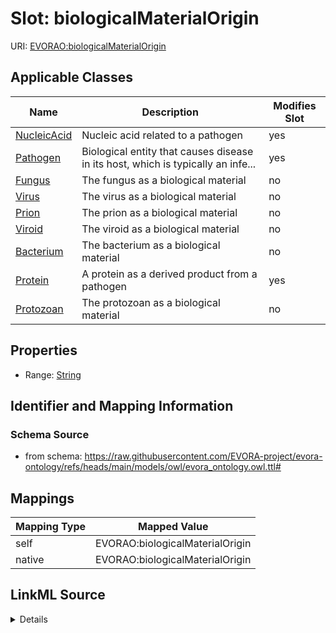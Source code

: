 

# Slot: biologicalMaterialOrigin



URI: [EVORAO:biologicalMaterialOrigin](https://raw.githubusercontent.com/EVORA-project/evora-ontology/refs/heads/main/models/owl/evora_ontology.owl.ttl#biologicalMaterialOrigin)



<!-- no inheritance hierarchy -->





## Applicable Classes

| Name | Description | Modifies Slot |
| --- | --- | --- |
| [NucleicAcid](NucleicAcid.md) | Nucleic acid related to a pathogen |  yes  |
| [Pathogen](Pathogen.md) | Biological entity that causes disease in its host, which is typically an infe... |  yes  |
| [Fungus](Fungus.md) | The fungus as a biological material |  no  |
| [Virus](Virus.md) | The virus as a biological material |  no  |
| [Prion](Prion.md) | The prion as a biological material |  no  |
| [Viroid](Viroid.md) | The viroid as a biological material |  no  |
| [Bacterium](Bacterium.md) | The bacterium as a biological material |  no  |
| [Protein](Protein.md) | A protein as a derived product from a pathogen |  yes  |
| [Protozoan](Protozoan.md) | The protozoan as a biological material |  no  |







## Properties

* Range: [String](String.md)





## Identifier and Mapping Information







### Schema Source


* from schema: https://raw.githubusercontent.com/EVORA-project/evora-ontology/refs/heads/main/models/owl/evora_ontology.owl.ttl#




## Mappings

| Mapping Type | Mapped Value |
| ---  | ---  |
| self | EVORAO:biologicalMaterialOrigin |
| native | EVORAO:biologicalMaterialOrigin |




## LinkML Source

<details>
```yaml
name: biologicalMaterialOrigin
from_schema: https://raw.githubusercontent.com/EVORA-project/evora-ontology/refs/heads/main/models/owl/evora_ontology.owl.ttl#
rank: 1000
alias: biologicalMaterialOrigin
domain_of:
- Protein
- Nucleic Acid
- Pathogen
range: string

```
</details>